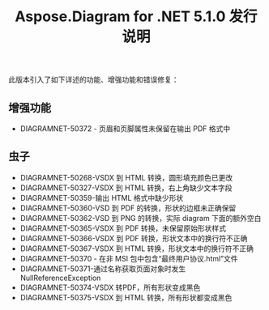 ﻿---
title: Aspose.Diagram for .NET 5.1.0 发行说明
type: docs
weight: 90
url: /zh/net/aspose-diagram-for-net-5-1-0-release-notes/
---
此版本引入了如下详述的功能、增强功能和错误修复：
## **增强功能**
- DIAGRAMNET-50372 - 页眉和页脚属性未保留在输出 PDF 格式中
## **虫子**
- DIAGRAMNET-50268-VSDX 到 HTML 转换，圆形填充颜色已更改
- DIAGRAMNET-50327-VSDX 到 HTML 转换，右上角缺少文本字段
- DIAGRAMNET-50359-输出 HTML 格式中缺少形状
- DIAGRAMNET-50360-VSD 到 PDF 的转换，形状的边框未正确保留
- DIAGRAMNET-50362-VSD 到 PNG 的转换，实际 diagram 下面的额外空白
- DIAGRAMNET-50365-VSDX 到 PDF 转换，未保留原始形状样式
- DIAGRAMNET-50366-VSDX 到 PDF 转换，形状文本中的换行符不正确
- DIAGRAMNET-50367-VSDX 到 HTML 转换，形状文本中的换行符不正确
- DIAGRAMNET-50370 - 在非 MSI 包中包含“最终用户协议.html”文件
- DIAGRAMNET-50371-通过名称获取页面对象时发生 NullReferenceException
- DIAGRAMNET-50374-VSDX 转PDF，所有形状变成黑色
- DIAGRAMNET-50375-VSDX 到 HTML 转换，所有形状都变成黑色
